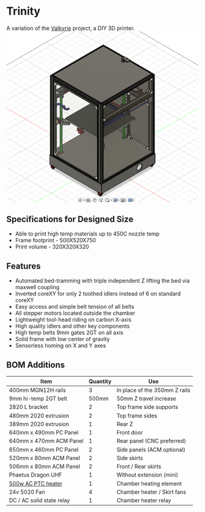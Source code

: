# Trinity
A variation of the [Valkyrie](https://github.com/RoyBerntsenDesign/Project-Valkyrie/tree/main) project, a DIY 3D printer.
![Trinity](./CAD/Images/Home.png)

## Specifications for Designed Size
- Able to print high temp materials up to 450C nozzle temp
- Frame footprint - 500X520X750
- Print volume - 320X320X320

## Features
- Automated bed-tramming with triple independent Z lifting the bed via maxwell coupling
- Inverted coreXY for only 2 toothed idlers instead of 6 on standard coreXY
- Easy access and simple belt tension of all belts
- All stepper motors located outside the chamber
- Lightweight tool-head riding on carbon X-axis
- High quality idlers and other key components
- High temp belts 9mm gates 2GT on all axis
- Solid frame with low center of gravity
- Sensorless homing on X and Y axes

## BOM Additions
| Item | Quantity | Use |
| ------------- | ------------- | ------------- |
| 400mm MGN12H rails | 3 | In place of the 350mm Z rails |
| 9mm hi-temp 2GT belt | 500mm | 50mm Z travel increase |
| 2820 L bracket | 2 | Top frame side supports |
| 480mm 2020 extrusion | 2 | Top frame sides |
| 389mm 2020 extrusion | 1 | Rear Z |
| 640mm x 490mm PC Panel | 1 | Front door |
| 640mm x 470mm ACM Panel | 1 | Rear panel (CNC preferred) |
| 650mm x 460mm PC Panel | 2 | Side panels (ACM optional) |
| 520mm x 80mm ACM Panel | 2 | Side skirts|
| 506mm x 80mm ACM Panel | 2 | Front / Rear skirts |
| Phaetus Dragon UHF | 1 | Without extension (mini) |
| [500w AC PTC heater](https://www.amazon.com/gp/product/B07P5NCR2F/) | 1 | Chamber heating element |
| 24v 5020 Fan | 4 | Chamber heater / Skirt fans |
| DC / AC solid state relay | 1 | Chamber heater relay |